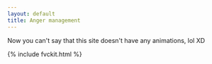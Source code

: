 ```yaml
---
layout: default
title: Anger management
---
```

Now you can't say that this site doesn't have any animations, lol XD  
  
{% include fvckit.html %}